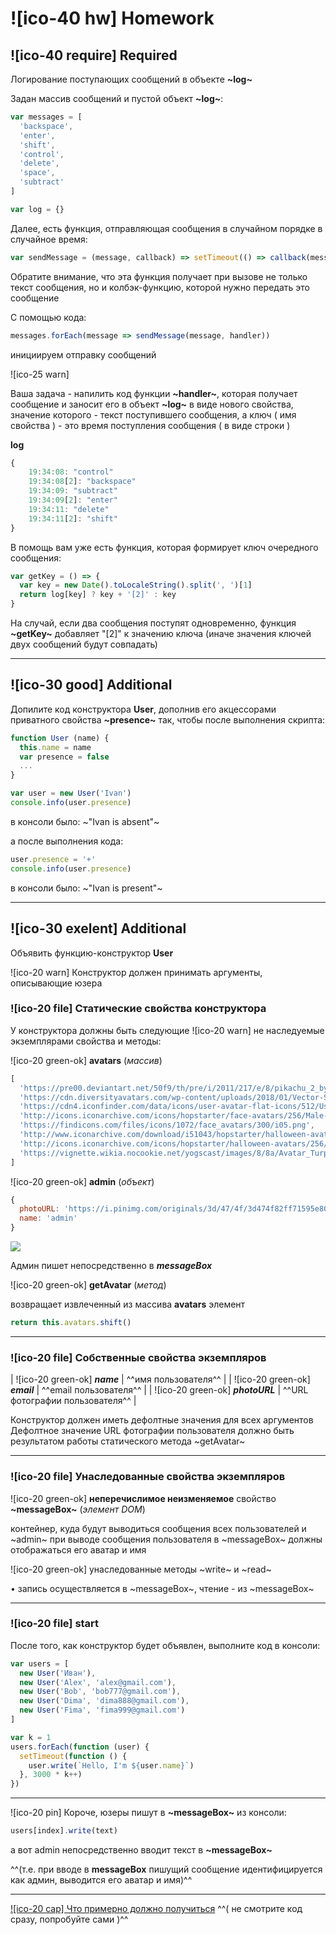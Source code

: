 # ![ico-40 hw] Homework

## ![ico-40 require] Required

Логирование поступающих сообщений в объекте **~log~**

Задан массив сообщений и пустой объект **~log~**:

~~~js
var messages = [
  'backspace',
  'enter',
  'shift',
  'control',
  'delete',
  'space',
  'subtract'
]

var log = {}
~~~

Далее, есть функция, отправляющая сообщения в случайном порядке в случайное время:

~~~js
var sendMessage = (message, callback) => setTimeout(() => callback(message), Math.random() * 7000)
~~~

Обратите внимание, что эта функция получает при вызове не только текст сообщения, но и колбэк-функцию, которой нужно передать это сообщение

С помощью кода:

~~~js
messages.forEach(message => sendMessage(message, handler))
~~~

инициируем отправку сообщений

![ico-25 warn]

Ваша задача - напилить код функции **~handler~**,
которая получает сообщение и заносит его в объект **~log~**
в виде нового свойства,
значение которого - текст поступившего сообщения,
а ключ ( имя свойства ) - это время поступления сообщения ( в виде строки )

**log**
~~~js
{
    19:34:08: "control"
    19:34:08[2]: "backspace"
    19:34:09: "subtract"
    19:34:09[2]: "enter"
    19:34:11: "delete"
    19:34:11[2]: "shift"
}
~~~

В помощь вам уже есть функция, которая формирует ключ очередного сообщения:

~~~js
var getKey = () => {
  var key = new Date().toLocaleString().split(', ')[1]
  return log[key] ? key + '[2]' : key
}
~~~

На случай, если два сообщения поступят одновременно, функция **~getKey~** добавляет "[2]" к значению ключа (иначе значения ключей двух сообщений будут совпадать)

____________________________________________________________________________

## ![ico-30 good] Additional

Допилите код конструктора **User**, дополнив его акцессорами приватного свойства **~presence~** так, чтобы после выполнения скрипта:

~~~js
function User (name) {
  this.name = name
  var presence = false
  ...
}

var user = new User('Ivan')
console.info(user.presence)
~~~

в консоли было: ~"Ivan is absent"~

а после выполнения кода:

~~~js
user.presence = '+'
console.info(user.presence)
~~~

в консоли было: ~"Ivan is present"~

_______________________________________________________________________________

## ![ico-30 exelent] Additional

Объявить функцию-конструктор **User**

![ico-20 warn] Конструктор должен принимать аргументы, описывающие юзера

### ![ico-20 file] Статические свойства конструктора

У конструктора должны быть следующие ![ico-20 warn] не наследуемые экземплярами свойства и методы:

![ico-20 green-ok] **avatars** (_массив_)

~~~js
[
  'https://pre00.deviantart.net/50f9/th/pre/i/2011/217/e/8/pikachu_2_by_nostalgiaattack-d45jd3i.png',
  'https://cdn.diversityavatars.com/wp-content/uploads/2018/01/Vector-Smart-Object-5.png',
  'https://cdn4.iconfinder.com/data/icons/user-avatar-flat-icons/512/User_Avatar-31-512.png',
  'http://icons.iconarchive.com/icons/hopstarter/face-avatars/256/Male-Face-L3-icon.png',
  'https://findicons.com/files/icons/1072/face_avatars/300/i05.png',
  'http://www.iconarchive.com/download/i51043/hopstarter/halloween-avatars/Gomez.ico',
  'http://icons.iconarchive.com/icons/hopstarter/halloween-avatars/256/Zombie-2-icon.png',
  'https://vignette.wikia.nocookie.net/yogscast/images/8/8a/Avatar_Turps_2015.jpg'
]
~~~

![ico-20 green-ok] **admin** (_объект_)

~~~js
{
  photoURL: 'https://i.pinimg.com/originals/3d/47/4f/3d474f82ff71595e8081f9a120892ae8.gif',
  name: 'admin'
}
~~~

![](https://i.pinimg.com/originals/3d/47/4f/3d474f82ff71595e8081f9a120892ae8.gif)

Админ пишет непосредственно в **_messageBox_**

![ico-20 green-ok] **getAvatar** (_метод_)

возвращает извлеченный из массива **avatars** элемент

~~~js
return this.avatars.shift()
~~~

__________________

### ![ico-20 file]  Собственные свойства экземпляров

| ![ico-20 green-ok] **_name_** | ^^имя пользователя^^ |
| ![ico-20 green-ok] **_email_** | ^^email пользователя^^ |
| ![ico-20 green-ok] **_photoURL_** | ^^URL фотографии пользователя^^ |

Конструктор должен иметь дефолтные значения для всех аргументов
Дефолтное значение URL фотографии пользователя должно быть результатом работы статического метода ~getAvatar~

___________________

### ![ico-20 file] Унаследованные свойства экземпляров

![ico-20 green-ok] **неперечислимое неизменяемое** свойство **~messageBox~** (_элемент DOM_)

контейнер, куда будут выводиться сообщения всех пользователей и ~admin~
при выводе сообщения пользователя в ~messageBox~ должны отображаться его аватар и имя

![ico-20 green-ok] унаследованные методы ~write~ и ~read~

• запись осуществляется в ~messageBox~, чтение - из ~messageBox~

_____________________

### ![ico-20 file] start

После того, как конструктор будет объявлен, выполните код в консоли:

~~~~js
var users = [
  new User('Иван'),
  new User('Alex', 'alex@gmail.com'),
  new User('Bob', 'bob777@gmail.com'),
  new User('Dima', 'dima888@gmail.com'),
  new User('Fima', 'fima999@gmail.com')
]

var k = 1
users.forEach(function (user) {
  setTimeout(function () {
    user.write(`Hello, I'm ${user.name}`)
  }, 3000 * k++)
})
~~~~

__________________________

![ico-20 pin] Короче, юзеры пишут в **~messageBox~** из консоли:

~~~js
users[index].write(text)
~~~

а вот admin непосредственно вводит текст в **~messageBox~**

^^(т.е. при вводе в **messageBox** пишущий сообщение идентифицируется как админ, выводится его аватар и имя)^^

________________________

[![ico-20 cap] Что примерно должно получиться](https://garevna.github.io/js-samples/#12)
^^( не смотрите код сразу, попробуйте сами )^^
